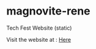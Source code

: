 # magnovite-rene
Tech Fest Website (static)

Visit the website at : <a href="www.magnovite.in">Here</a>
